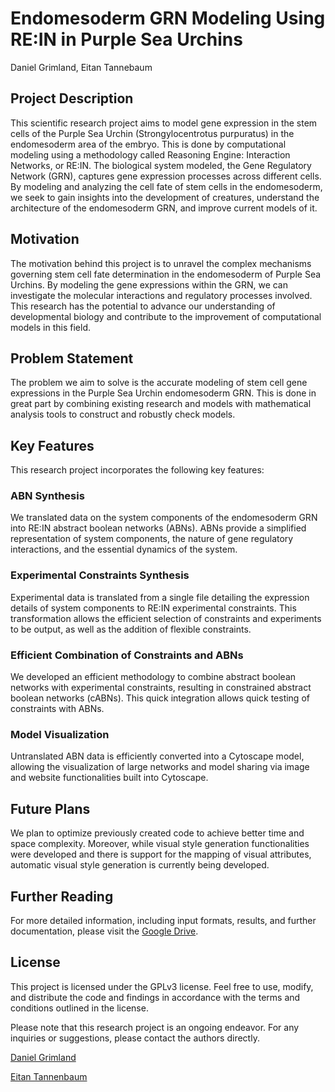 # Endomesoderm GRN Modeling Using RE:IN in Purple Sea Urchins

Daniel Grimland, Eitan Tannebaum

## Project Description

This scientific research project aims to model gene expression in the stem cells of the Purple Sea Urchin (Strongylocentrotus purpuratus) in the endomesoderm area of the embryo. This is done by computational modeling using a methodology called Reasoning Engine: Interaction Networks, or RE:IN. The biological system modeled, the Gene Regulatory Network (GRN), captures gene expression processes across different cells. By modeling and analyzing the cell fate of stem cells in the endomesoderm, we seek to gain insights into the development of creatures, understand the architecture of the endomesoderm GRN, and improve current models of it.

## Motivation

The motivation behind this project is to unravel the complex mechanisms governing stem cell fate determination in the endomesoderm of Purple Sea Urchins. By modeling the gene expressions within the GRN, we can investigate the molecular interactions and regulatory processes involved. This research has the potential to advance our understanding of developmental biology and contribute to the improvement of computational models in this field.

## Problem Statement

The problem we aim to solve is the accurate modeling of stem cell gene expressions in the Purple Sea Urchin endomesoderm GRN. This is done in great part by combining existing research and models with mathematical analysis tools to construct and robustly check models.

## Key Features

This research project incorporates the following key features:

### ABN Synthesis

We translated data on the system components of the endomesoderm GRN into RE:IN abstract boolean networks (ABNs). ABNs provide a simplified representation of system components, the nature of gene regulatory interactions, and the essential dynamics of the system.

### Experimental Constraints Synthesis

Experimental data is translated from a single file detailing the expression details of system components to RE:IN experimental constraints. This transformation allows the efficient selection of constraints and experiments to be output, as well as the addition of flexible constraints.

### Efficient Combination of Constraints and ABNs

We developed an efficient methodology to combine abstract boolean networks with experimental constraints, resulting in constrained abstract boolean networks (cABNs). This quick integration allows quick testing of constraints with ABNs.

### Model Visualization

Untranslated ABN data is efficiently converted into a Cytoscape model, allowing the visualization of large networks and model sharing via image and website functionalities built into Cytoscape.

## Future Plans

We plan to optimize previously created code to achieve better time and space complexity. Moreover, while visual style generation functionalities were developed and there is support for the mapping of visual attributes, automatic visual style generation is currently being developed.

## Further Reading

For more detailed information, including input formats, results, and further documentation, please visit the [Google Drive](https://drive.google.com/drive/folders/1kTuuoFASoQJX4B_maZtMgoKgnVXuiLjd?usp=sharing).

## License

This project is licensed under the GPLv3 license. Feel free to use, modify, and distribute the code and findings in accordance with the terms and conditions outlined in the license.

Please note that this research project is an ongoing endeavor. For any inquiries or suggestions, please contact the authors directly.

<a href="mailto:DanielGrimland@gmail.com">Daniel Grimland</a>

<a href="mailto:Tbaum.Eitan@gmail.com">Eitan Tannenbaum</a>
